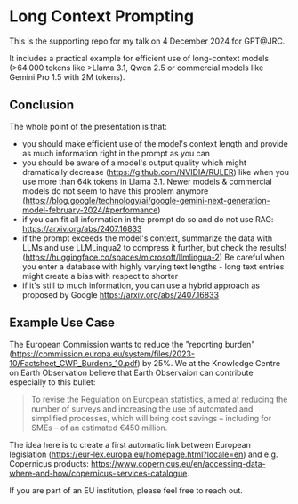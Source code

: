 # Long Context Prompting
This is the supporting repo for my talk on 4 December 2024 for GPT@JRC. 

It includes a practical example for efficient use of long-context models (>64.000 tokens like >Llama 3.1, Qwen 2.5 or commercial models like Gemini Pro 1.5 with 2M tokens).

## Conclusion

The whole point of the presentation is that:
- you should make efficient use of the model's context length and provide as much information right in the prompt as you can
- you should be aware of a model's output quality which might dramatically decrease (https://github.com/NVIDIA/RULER)
 like when you use more than 64k tokens in Llama 3.1. Newer models & commercial models do not seem to have this problem anymore (https://blog.google/technology/ai/google-gemini-next-generation-model-february-2024/#performance)
- if you can fit all information in the prompt do so and do not use RAG: https://arxiv.org/abs/2407.16833
- if the prompt exceeds the model's context, summarize the data with LLMs and use LLMLingua2 to compress it further, but check the results! (https://huggingface.co/spaces/microsoft/llmlingua-2) Be careful when you enter a database with highly varying text lengths - long text entries might create a bias with respect to shorter
- if it's still to much information, you can use a hybrid approach as proposed by Google https://arxiv.org/abs/2407.16833

## Example Use Case

The European Commission wants to reduce the "reporting burden" (https://commission.europa.eu/system/files/2023-10/Factsheet_CWP_Burdens_10.pdf) by 25%. We at the Knowledge Centre on Earth Observation believe that Earth Observaion can contribute especially to this bullet: 

> To revise the Regulation on European statistics, aimed at reducing the number of surveys and
increasing the use of automated and simplified processes, which will bring cost savings – including for
SMEs – of an estimated €450 million.

The idea here is to create a first automatic link between European legislation (https://eur-lex.europa.eu/homepage.html?locale=en) and e.g. Copernicus products: https://www.copernicus.eu/en/accessing-data-where-and-how/copernicus-services-catalogue.

If you are part of an EU institution, please feel free to reach out.
